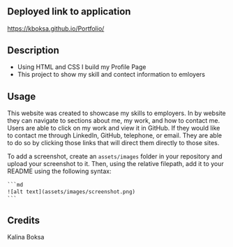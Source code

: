 # <Profile>

## Deployed link to application

https://kboksa.github.io/Portfolio/

## Description

- Using HTML and CSS I build my Profile Page
- This project to show my skill and contect information to emloyers

## Usage

This website was created to showcase my skills to employers. In by website they can navigate to sections about me, my work, and how to contact me. Users are able to click on my work and view it in GitHub. If they would like to contact me through LinkedIn, GitHub, telephone, or email. They are able to do so by clicking those links that will direct them directly to those sites.

To add a screenshot, create an `assets/images` folder in your repository and upload your screenshot to it. Then, using the relative filepath, add it to your README using the following syntax:

    ```md
    ![alt text](assets/images/screenshot.png)
    ```

## Credits

Kalina Boksa
